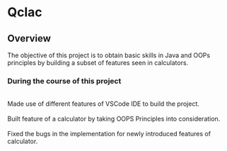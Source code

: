 # Qclac
## Overview
 The objective of this project is to obtain basic skills in Java and OOPs principles by building a subset of features seen in calculators. 

### During the course of this project
<br>Made use of different features of VSCode IDE to build the project.<br />
<br>Built feature of a calculator by taking OOPS Principles into consideration.<br />
<br>Fixed the bugs in the implementation for newly introduced features of calculator.<br />
